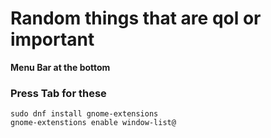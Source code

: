 # Random things that are qol or important
**Menu Bar at the bottom**

### Press Tab for these

```
sudo dnf install gnome-extensions
gnome-extenstions enable window-list@
```

